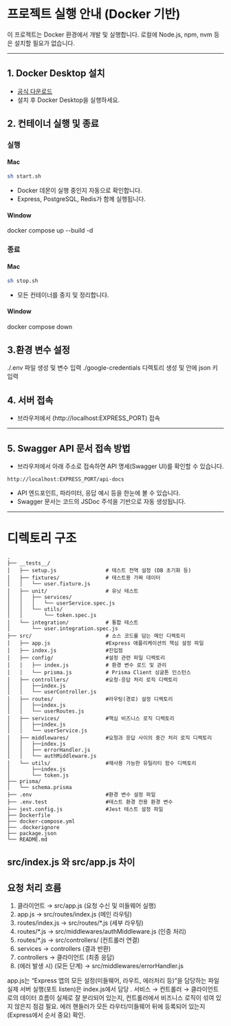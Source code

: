 # 프로젝트 실행 안내 (Docker 기반)

이 프로젝트는 Docker 환경에서 개발 및 실행합니다. 로컬에 Node.js, npm, nvm 등은 설치할 필요가 없습니다.

---

## 1. Docker Desktop 설치
- [공식 다운로드](https://www.docker.com/products/docker-desktop/)
- 설치 후 Docker Desktop을 실행하세요.

## 2. 컨테이너 실행 및 종료

### 실행

#### Mac
```bash
sh start.sh
```
- Docker 데몬이 실행 중인지 자동으로 확인합니다.
- Express, PostgreSQL, Redis가 함께 실행됩니다.

#### Window

docker compose up --build -d

### 종료

#### Mac
```bash
sh stop.sh
```
- 모든 컨테이너를 중지 및 정리합니다.

#### Window

docker compose down

## 3.환경 변수 설정
./.env 파일 생성 및 변수 입력
./google-credentials 디렉토리 생성 및 안에 json 키 입력

## 4. 서버 접속
- 브라우저에서 (http://localhost:EXPRESS_PORT) 접속

---

## 5. Swagger API 문서 접속 방법
- 브라우저에서 아래 주소로 접속하면 API 명세(Swagger UI)를 확인할 수 있습니다.

```
http://localhost:EXPRESS_PORT/api-docs
```

- API 엔드포인트, 파라미터, 응답 예시 등을 한눈에 볼 수 있습니다.
- Swagger 문서는 코드의 JSDoc 주석을 기반으로 자동 생성됩니다.

---

# 디렉토리 구조
```text
.
├── __tests__/
│   ├── setup.js                # 테스트 전역 설정 (DB 초기화 등)
│   ├── fixtures/               # 테스트용 가짜 데이터
│   │   └── user.fixture.js
│   ├── unit/                   # 유닛 테스트
│   │   ├── services/
│   │   │   └── userService.spec.js
│   │   └── utils/
│   │       └── token.spec.js
│   └── integration/            # 통합 테스트
│       └── user.integration.spec.js
├── src/                        # 소스 코드를 담는 메인 디렉토리
│   ├── app.js                  #Express 애플리케이션의 핵심 설정 파일
│   ├── index.js                #진입점
│   ├── config/                 #설정 관련 파일 디렉토리
│   │   ├── index.js            # 환경 변수 로드 및 관리
│   │   └── prisma.js           # Prisma Client 싱글톤 인스턴스
│   ├── controllers/            #요청-응답 처리 로직 디렉토리
│   │   ├──index.js
│   │   └── userController.js
│   ├── routes/                 #라우팅(경로) 설정 디렉토리
│   │   ├──index.js
│   │   └── userRoutes.js
│   ├── services/               #핵심 비즈니스 로직 디렉토리
│   │   ├──index.js
│   │   └── userService.js
│   ├── middlewares/            #요청과 응답 사이의 중간 처리 로직 디렉토리
│   │   ├──index.js
│   │   ├── errorHandler.js
│   │   └── authMiddleware.js
│   └── utils/                  #재사용 가능한 유틸리티 함수 디렉토리
│       ├──index.js
│       └── token.js
├── prisma/
│   └── schema.prisma
├── .env                        #환경 변수 설정 파일
├── .env.test                   #테스트 환경 전용 환경 변수
├── jest.config.js              #Jest 테스트 설정 파일
├── Dockerfile
├── docker-compose.yml
├── .dockerignore
├── package.json
└── README.md
```

## src/index.js 와 src/app.js 차이

## 요청 처리 흐름
1. 클라이언트 → src/app.js (요청 수신 및 미들웨어 실행)
2. app.js → src/routes/index.js (메인 라우팅)
3. routes/index.js → src/routes/*.js (세부 라우팅)
4. routes/*.js → src/middlewares/authMiddleware.js (인증 처리)
5. routes/*.js → src/controllers/ (컨트롤러 연결)
6. services → controllers (결과 반환)
7. controllers → 클라이언트 (최종 응답)
8. (에러 발생 시) (모든 단계) → src/middlewares/errorHandler.js

app.js는 “Express 앱의 모든 설정(미들웨어, 라우트, 에러처리 등)”을 담당하는 파일
실제 서버 실행(포트 listen)은 index.js에서 담당
.
서비스 → 컨트롤러 → 클라이언트로의 데이터 흐름이 실제로 잘 분리되어 있는지, 컨트롤러에서 비즈니스 로직이 섞여 있지 않은지 점검 필요.
에러 핸들러가 모든 라우터/미들웨어 뒤에 등록되어 있는지(Express에서 순서 중요) 확인.
